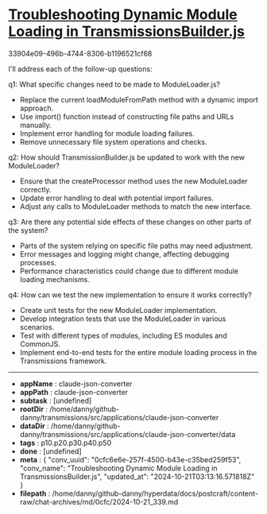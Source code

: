 # [Troubleshooting Dynamic Module Loading in TransmissionsBuilder.js](https://claude.ai/chat/0cfc6e6e-257f-4500-b43e-c35bed259f53)

33904e09-496b-4744-8306-b1196521cf68

 I'll address each of the follow-up questions:

q1: What specific changes need to be made to ModuleLoader.js?
- Replace the current loadModuleFromPath method with a dynamic import approach.
- Use import() function instead of constructing file paths and URLs manually.
- Implement error handling for module loading failures.
- Remove unnecessary file system operations and checks.

q2: How should TransmissionBuilder.js be updated to work with the new ModuleLoader?
- Ensure that the createProcessor method uses the new ModuleLoader correctly.
- Update error handling to deal with potential import failures.
- Adjust any calls to ModuleLoader methods to match the new interface.

q3: Are there any potential side effects of these changes on other parts of the system?
- Parts of the system relying on specific file paths may need adjustment.
- Error messages and logging might change, affecting debugging processes.
- Performance characteristics could change due to different module loading mechanisms.

q4: How can we test the new implementation to ensure it works correctly?
- Create unit tests for the new ModuleLoader implementation.
- Develop integration tests that use the ModuleLoader in various scenarios.
- Test with different types of modules, including ES modules and CommonJS.
- Implement end-to-end tests for the entire module loading process in the Transmissions framework.

---

* **appName** : claude-json-converter
* **appPath** : claude-json-converter
* **subtask** : [undefined]
* **rootDir** : /home/danny/github-danny/transmissions/src/applications/claude-json-converter
* **dataDir** : /home/danny/github-danny/transmissions/src/applications/claude-json-converter/data
* **tags** : p10.p20.p30.p40.p50
* **done** : [undefined]
* **meta** : {
  "conv_uuid": "0cfc6e6e-257f-4500-b43e-c35bed259f53",
  "conv_name": "Troubleshooting Dynamic Module Loading in TransmissionsBuilder.js",
  "updated_at": "2024-10-21T03:13:16.571818Z"
}
* **filepath** : /home/danny/github-danny/hyperdata/docs/postcraft/content-raw/chat-archives/md/0cfc/2024-10-21_339.md